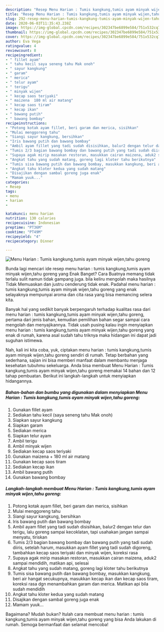 ```yaml
---
description: "Resep Menu Harian : Tumis kangkung,tumis ayam minyak wijen,tahu goreng | Resep Membuat Menu Harian : Tumis kangkung,tumis ayam minyak wijen,tahu goreng Yang Menggugah Selera"
title: "Resep Menu Harian : Tumis kangkung,tumis ayam minyak wijen,tahu goreng | Resep Membuat Menu Harian : Tumis kangkung,tumis ayam minyak wijen,tahu goreng Yang Menggugah Selera"
slug: 292-resep-menu-harian-tumis-kangkung-tumis-ayam-minyak-wijen-tahu-goreng-resep-membuat-menu-harian-tumis-kangkung-tumis-ayam-minyak-wijen-tahu-goreng-yang-menggugah-selera
date: 2020-06-03T11:35:43.238Z
image: https://img-global.cpcdn.com/recipes/302347be6899e584/751x532cq70/menu-harian-tumis-kangkungtumis-ayam-minyak-wijentahu-goreng-foto-resep-utama.jpg
thumbnail: https://img-global.cpcdn.com/recipes/302347be6899e584/751x532cq70/menu-harian-tumis-kangkungtumis-ayam-minyak-wijentahu-goreng-foto-resep-utama.jpg
cover: https://img-global.cpcdn.com/recipes/302347be6899e584/751x532cq70/menu-harian-tumis-kangkungtumis-ayam-minyak-wijentahu-goreng-foto-resep-utama.jpg
author: Eva Vega
ratingvalue: 4
reviewcount: 8
recipeingredient:
- " fillet ayam"
- " tahu kecil saya seneng tahu Mak onoh"
- " sayur kangkung"
- " garam"
- " merica"
- " telur ayam"
- " terigu"
- " minyak wijen"
- " kecap saos teriyaki"
- " maizena  180 ml air matang"
- " kecap saos tiram"
- " kecap ikan"
- " bawang putih"
- " bawang bombay"
recipeinstructions:
- "Potong kotak ayam fillet, beri garam dan merica, sisihkan"
- "Mulai menggoreng tahu"
- "Siangi sayur kangkung, bersihkan"
- "Iris bawang putih dan bawang bombay"
- "Ambil ayam fillet yang tadi sudah disisihkan, balur2 dengan telur dan terigu, lalu goreng sampai kecoklatan, tapi usahakan jangan sampai menyatu, tiriskan"
- "Tumis 2/3 bagian bawang bombay dan bawang putih yang tadi sudah diiris, setelah harum, masukkan ayam fillet yang tadi sudah digoreng, tambahkan kecap saos teriyaki dan minyak wijen, koreksi rasa"
- "Supaya agak mirip masakan restoran, masukkan cairan maizena, aduk2 sampai mendidih, matikan api, selesai"
- "Angkat tahu yang sudah matang, goreng lagi kloter tahu berikutnya"
- "Tumis sisa bawang putih dan bawang bombay, masukkan kangkung, beri air hangat secukupnya, masukkan kecap ikan dan kecap saos tiram, koreksi rasa dgn menambahkan garam dan merica. Matikan api bila sudah mendidih"
- "Angkat tahu kloter kedua yang sudah matang"
- "Disajikan dengan sambal goreng juga enak"
- "Mamam yuuk..."
categories:
- Resep
tags:
- menu
- harian
- 

katakunci: menu harian  
nutrition: 130 calories
recipecuisine: Indonesian
preptime: "PT36M"
cooktime: "PT49M"
recipeyield: "4"
recipecategory: Dinner

---
```



![Menu Harian : Tumis kangkung,tumis ayam minyak wijen,tahu goreng](https://img-global.cpcdn.com/recipes/302347be6899e584/751x532cq70/menu-harian-tumis-kangkungtumis-ayam-minyak-wijentahu-goreng-foto-resep-utama.jpg)

Bunda lagi mencari ide resep menu harian : tumis kangkung,tumis ayam minyak wijen,tahu goreng yang Enak Banget? Cara Buatnya memang tidak terlalu sulit namun tidak gampang juga. bila keliru mengolah maka hasilnya Tidak Memuaskan dan justru cenderung tidak enak. Padahal menu harian : tumis kangkung,tumis ayam minyak wijen,tahu goreng yang enak selayaknya mempunyai aroma dan cita rasa yang bisa memancing selera kita.



Banyak hal yang sedikit banyak berpengaruh terhadap kualitas rasa dari menu harian : tumis kangkung,tumis ayam minyak wijen,tahu goreng, pertama dari jenis bahan, kemudian pemilihan bahan segar sampai cara mengolah dan menyajikannya. Tidak usah pusing kalau ingin menyiapkan menu harian : tumis kangkung,tumis ayam minyak wijen,tahu goreng yang enak di rumah, karena asal sudah tahu triknya maka hidangan ini dapat jadi suguhan istimewa.


Nah, kali ini kita coba, yuk, ciptakan menu harian : tumis kangkung,tumis ayam minyak wijen,tahu goreng sendiri di rumah. Tetap berbahan yang sederhana, sajian ini bisa memberi manfaat dalam membantu menjaga kesehatan tubuhmu sekeluarga. Anda bisa membuat Menu Harian : Tumis kangkung,tumis ayam minyak wijen,tahu goreng memakai 14 bahan dan 12 tahap pembuatan. Berikut ini langkah-langkah untuk menyiapkan hidangannya.

<!--inarticleads1-->

##### Bahan-bahan dan bumbu yang digunakan dalam menyiapkan Menu Harian : Tumis kangkung,tumis ayam minyak wijen,tahu goreng:

1. Gunakan  fillet ayam
1. Sediakan  tahu kecil (saya seneng tahu Mak onoh)
1. Siapkan  sayur kangkung
1. Siapkan  garam
1. Sediakan  merica
1. Siapkan  telur ayam
1. Ambil  terigu
1. Ambil  minyak wijen
1. Sediakan  kecap saos teriyaki
1. Gunakan  maizena + 180 ml air matang
1. Gunakan  kecap saos tiram
1. Sediakan  kecap ikan
1. Ambil  bawang putih
1. Gunakan  bawang bombay




<!--inarticleads2-->

##### Langkah-langkah membuat Menu Harian : Tumis kangkung,tumis ayam minyak wijen,tahu goreng:

1. Potong kotak ayam fillet, beri garam dan merica, sisihkan
1. Mulai menggoreng tahu
1. Siangi sayur kangkung, bersihkan
1. Iris bawang putih dan bawang bombay
1. Ambil ayam fillet yang tadi sudah disisihkan, balur2 dengan telur dan terigu, lalu goreng sampai kecoklatan, tapi usahakan jangan sampai menyatu, tiriskan
1. Tumis 2/3 bagian bawang bombay dan bawang putih yang tadi sudah diiris, setelah harum, masukkan ayam fillet yang tadi sudah digoreng, tambahkan kecap saos teriyaki dan minyak wijen, koreksi rasa
1. Supaya agak mirip masakan restoran, masukkan cairan maizena, aduk2 sampai mendidih, matikan api, selesai
1. Angkat tahu yang sudah matang, goreng lagi kloter tahu berikutnya
1. Tumis sisa bawang putih dan bawang bombay, masukkan kangkung, beri air hangat secukupnya, masukkan kecap ikan dan kecap saos tiram, koreksi rasa dgn menambahkan garam dan merica. Matikan api bila sudah mendidih
1. Angkat tahu kloter kedua yang sudah matang
1. Disajikan dengan sambal goreng juga enak
1. Mamam yuuk...




Bagaimana? Mudah bukan? Itulah cara membuat menu harian : tumis kangkung,tumis ayam minyak wijen,tahu goreng yang bisa Anda lakukan di rumah. Semoga bermanfaat dan selamat mencoba!
